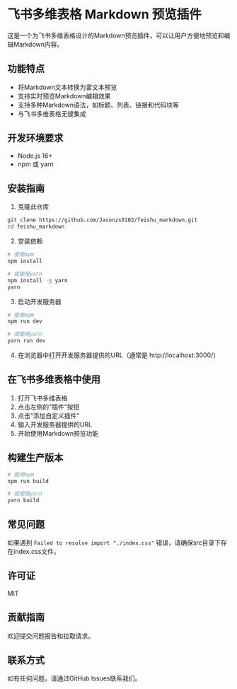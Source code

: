 # 飞书多维表格 Markdown 预览插件

这是一个为飞书多维表格设计的Markdown预览插件，可以让用户方便地预览和编辑Markdown内容。

## 功能特点

- 将Markdown文本转换为富文本预览
- 支持实时预览Markdown编辑效果
- 支持多种Markdown语法，如标题、列表、链接和代码块等
- 与飞书多维表格无缝集成

## 开发环境要求

- Node.js 16+
- npm 或 yarn

## 安装指南

1. 克隆此仓库
```bash
git clone https://github.com/Jasonzs0102/feishu_markdown.git
cd feishu_markdown
```

2. 安装依赖
```bash
# 使用npm
npm install

# 或使用yarn
npm install -g yarn
yarn
```

3. 启动开发服务器
```bash
# 使用npm
npm run dev

# 或使用yarn
yarn run dev
```

4. 在浏览器中打开开发服务器提供的URL（通常是 http://localhost:3000/）

## 在飞书多维表格中使用

1. 打开飞书多维表格
2. 点击左侧的"插件"按钮
3. 点击"添加自定义插件"
4. 输入开发服务器提供的URL
5. 开始使用Markdown预览功能

## 构建生产版本

```bash
# 使用npm
npm run build

# 或使用yarn
yarn build
```

## 常见问题

如果遇到 `Failed to resolve import "./index.css"` 错误，请确保src目录下存在index.css文件。

## 许可证

MIT

## 贡献指南

欢迎提交问题报告和拉取请求。

## 联系方式

如有任何问题，请通过GitHub Issues联系我们。